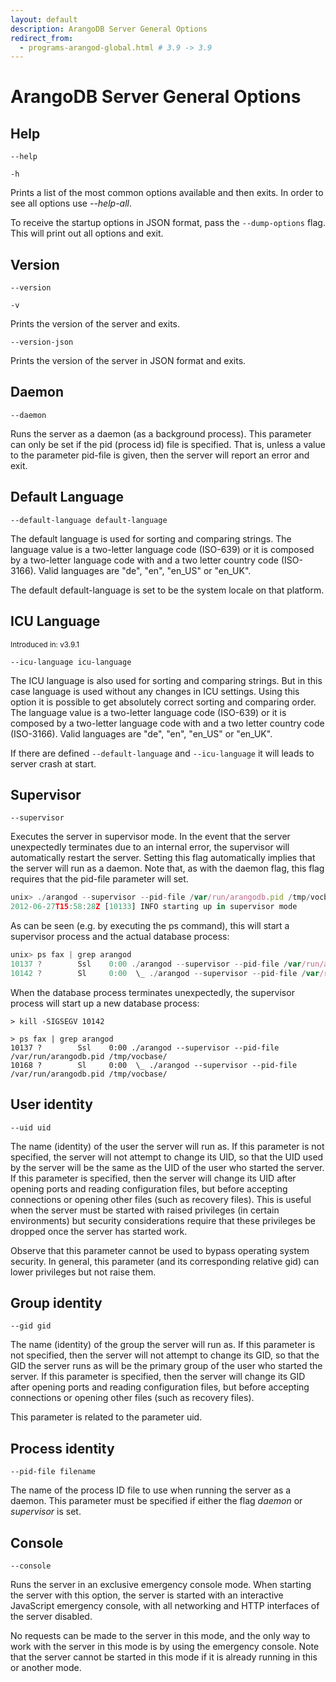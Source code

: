 ```yaml
---
layout: default
description: ArangoDB Server General Options
redirect_from:
  - programs-arangod-global.html # 3.9 -> 3.9
---
```

# ArangoDB Server General Options

## Help

`--help`

`-h`

Prints a list of the most common options available and then exits. In order to
see all options use *--help-all*.

To receive the startup options in JSON format, pass the `--dump-options` flag. This will
print out all options and exit.

## Version

`--version`

`-v`

Prints the version of the server and exits.

`--version-json`

Prints the version of the server in JSON format and exits.

## Daemon

`--daemon`

Runs the server as a daemon (as a background process). This parameter can only
be set if the pid (process id) file is specified. That is, unless a value to the
parameter pid-file is given, then the server will report an error and exit.

## Default Language

`--default-language default-language`

The default language is used for sorting and comparing strings. The language
value is a two-letter language code (ISO-639) or it is composed by a two-letter
language code with and a two letter country code (ISO-3166). Valid languages are
"de", "en", "en_US" or "en_UK".

The default default-language is set to be the system locale on that platform.

## ICU Language

<small>Introduced in: v3.9.1</small>

`--icu-language icu-language`

The ICU language is also used for sorting and comparing strings. But in this case language 
is used without any changes in ICU settings. Using this option it is possible to get absolutely correct sorting and comparing order. The language value is a two-letter language code (ISO-639) or it is composed by a two-letter
language code with and a two letter country code (ISO-3166). Valid languages are
"de", "en", "en_US" or "en_UK".

If there are defined `--default-language` and `--icu-language` it will leads to server crash at start.

## Supervisor

`--supervisor`

Executes the server in supervisor mode. In the event that the server
unexpectedly terminates due to an internal error, the supervisor will
automatically restart the server. Setting this flag automatically implies that
the server will run as a daemon. Note that, as with the daemon flag, this flag
requires that the pid-file parameter will set.

```js
unix> ./arangod --supervisor --pid-file /var/run/arangodb.pid /tmp/vocbase/
2012-06-27T15:58:28Z [10133] INFO starting up in supervisor mode
```

As can be seen (e.g. by executing the ps command), this will start a supervisor
process and the actual database process:

```js
unix> ps fax | grep arangod
10137 ?        Ssl    0:00 ./arangod --supervisor --pid-file /var/run/arangodb.pid /tmp/vocbase/
10142 ?        Sl     0:00  \_ ./arangod --supervisor --pid-file /var/run/arangodb.pid /tmp/vocbase/
```

When the database process terminates unexpectedly, the supervisor process will
start up a new database process:

```
> kill -SIGSEGV 10142

> ps fax | grep arangod
10137 ?        Ssl    0:00 ./arangod --supervisor --pid-file /var/run/arangodb.pid /tmp/vocbase/
10168 ?        Sl     0:00  \_ ./arangod --supervisor --pid-file /var/run/arangodb.pid /tmp/vocbase/
```

## User identity

`--uid uid`

The name (identity) of the user the server will run as. If this parameter is not
specified, the server will not attempt to change its UID, so that the UID used
by the server will be the same as the UID of the user who started the server. If
this parameter is specified, then the server will change its UID after opening
ports and reading configuration files, but before accepting connections or
opening other files (such as recovery files).  This is useful when the server
must be started with raised privileges (in certain environments) but security
considerations require that these privileges be dropped once the server has
started work.

Observe that this parameter cannot be used to bypass operating system
security. In general, this parameter (and its corresponding relative gid) can
lower privileges but not raise them.


## Group identity

`--gid gid`

The name (identity) of the group the server will run as. If this parameter is
not specified, then the server will not attempt to change its GID, so that the
GID the server runs as will be the primary group of the user who started the
server. If this parameter is specified, then the server will change its GID
after opening ports and reading configuration files, but before accepting
connections or opening other files (such as recovery files).

This parameter is related to the parameter uid.


## Process identity

`--pid-file filename`

The name of the process ID file to use when running the server as a
daemon. This parameter must be specified if either the flag *daemon* or
*supervisor* is set.

## Console

`--console`

Runs the server in an exclusive emergency console mode. When
starting the server with this option, the server is started with
an interactive JavaScript emergency console, with all networking
and HTTP interfaces of the server disabled.

No requests can be made to the server in this mode, and the only
way to work with the server in this mode is by using the emergency
console.
Note that the server cannot be started in this mode if it is
already running in this or another mode.

